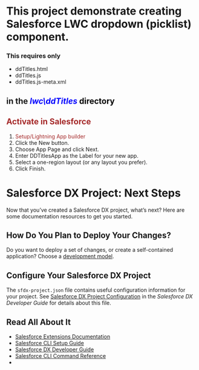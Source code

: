 # This project demonstrate creating Salesforce LWC dropdown (picklist) component.
### This requires only 
+ ddTitles.html
+ ddTitles.js
+ ddTitles.js-meta.xml
## in the <span style="color:blue"/>*lwc\ddTitles* <span style="color:black"/> directory 
## <span style="Color: brown"/> Activate in Salesforce 


1. <span style="color:Brown"/> Setup/Lightning App builder
2.    Click the New button.
3.    Choose App Page and click Next.
4.    Enter DDTitlesApp as the Label for your new app.
5.    Select a one-region layout (or any layout you prefer).
6.    Click Finish.



# Salesforce DX Project: Next Steps

Now that you’ve created a Salesforce DX project, what’s next? Here are some documentation resources to get you started.

## How Do You Plan to Deploy Your Changes?

Do you want to deploy a set of changes, or create a self-contained application? Choose a [development model](https://developer.salesforce.com/tools/vscode/en/user-guide/development-models).

## Configure Your Salesforce DX Project

The `sfdx-project.json` file contains useful configuration information for your project. See [Salesforce DX Project Configuration](https://developer.salesforce.com/docs/atlas.en-us.sfdx_dev.meta/sfdx_dev/sfdx_dev_ws_config.htm) in the _Salesforce DX Developer Guide_ for details about this file.

## Read All About It

- [Salesforce Extensions Documentation](https://developer.salesforce.com/tools/vscode/)
- [Salesforce CLI Setup Guide](https://developer.salesforce.com/docs/atlas.en-us.sfdx_setup.meta/sfdx_setup/sfdx_setup_intro.htm)
- [Salesforce DX Developer Guide](https://developer.salesforce.com/docs/atlas.en-us.sfdx_dev.meta/sfdx_dev/sfdx_dev_intro.htm)
- [Salesforce CLI Command Reference](https://developer.salesforce.com/docs/atlas.en-us.sfdx_cli_reference.meta/sfdx_cli_reference/cli_reference.htm)
- 
